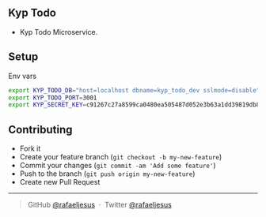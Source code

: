 ## Kyp Todo

* Kyp Todo Microservice.

## Setup

Env vars
```bash
export KYP_TODO_DB="host=localhost dbname=kyp_todo_dev sslmode=disable"
export KYP_TODO_PORT=3001
export KYP_SECRET_KEY=c91267c27a8599ca0480ea505487d052e3b63a1dd39819db853225a518200399
```

## Contributing
- Fork it
- Create your feature branch (`git checkout -b my-new-feature`)
- Commit your changes (`git commit -am 'Add some feature'`)
- Push to the branch (`git push origin my-new-feature`)
- Create new Pull Request

---

> GitHub [@rafaeljesus](https://github.com/rafaeljesus) &nbsp;&middot;&nbsp;
> Twitter [@rafaeljesus](https://twitter.com/_jesus_rafael)
